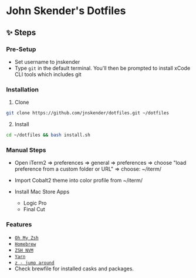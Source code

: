 # John Skender's Dotfiles

## ✨ Steps

### Pre-Setup
- Set username to jnskender
- Type ````git```` in the default terminal. You'll then be prompted to install xCode CLI tools which includes git

###  Installation
1. Clone
```bash
git clone https://github.com/jnskender/dotfiles.git ~/dotfiles
```
2. Install

```bash
cd ~/dotfiles && bash install.sh
```

### Manual Steps
* Open iTerm2 => preferences => general => preferences => choose "load preference from a custom folder or URL" => choose: ~/iterm/
* Import Cobalt2 theme into color profile from ~/iterm/

* Install Mac Store Apps
  * Logic Pro
  * Final Cut

###  Features

- [`Oh My Zsh`](https://github.com/robbyrussell/oh-my-zsh)
- [`Homebrew`](http://brew.sh/)
- [`ZSH NVM`](https://github.com/lukechilds/zsh-nvm)
- [`Yarn`](https://yarnpkg.com/)
- [`z - jump around`](https://github.com/robbyrussell/oh-my-zsh/tree/master/plugins/z)
- Check brewfile for installed casks and packages.
